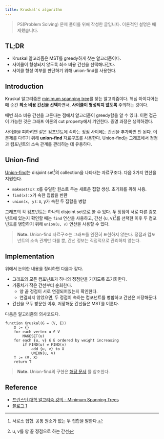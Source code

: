 ```yaml
---
title: Kruskal's algorithm
---
```


> PS(Problem Solving) 문제 풀이를 위해 작성한 글입니다. 이론적인 설명은
> 배제했습니다.

## TL;DR

- Kruskal 알고리즘은 MST를 greedy하게 찾는 알고리즘이다.
- 사이클이 형성되지 않도록 최소 비용 간선을 선택해나간다.
- 사이클 형성 여부를 판단하기 위해 union-find를 사용한다.

## Introduction
 
Kruskal 알고리즘은 [minimum spanning
tree](/posts/2024-09-13-minimum-spanning-tree)를 찾는 알고리즘이다. 핵심
아이디어는 매 순간 **최소 비용 간선을 선택**하면서, **사이클이 형성되지 않도록** 주의하는 것이다.

매번 최소 비용 간선을 고른다는 점에서 알고리즘이 greedy함을 알 수 있다. 이런
접근이 가능한 것은 그래프 이론의 cut property에서 기인한다. 증명 과정은
생략하겠다.

사이클을 피하려면 같은 컴포넌트에 속하는 정점 사이에는 간선을 추가하면 안 된다.
이 문제를 다루기 위해 **union-find** 자료구조를 사용한다. Union-find는 그래프에서
정점과 컴포넌트의 소속 관계를 관리하는 데 유용하다.

## Union-find

[Union-find](/posts/2024-09-14-union-find)는 disjoint set[^2]의 collection을 나타내는 자료구조다. 다음 3가지 연산을 지원한다.

- `makeset(x)`: x를 유일한 원소로 두는 새로운 집합 생성. 초기화를 위해 사용.
- `find(x)`: x가 속한 집합을 반환
- `union(x, y)`: x, y가 속한 두 집합을 병합 

그래프의 각 컴포넌트는 하나의 disjoint set으로 볼 수 있다. 두 정점이 서로 다른
컴포넌트에 있는지 확인할 때는 `find` 연산을 사용하고, 간선 {u, v}[^3]를 선택한
이후 두 컴포넌트를 병합하기 위해 `union(u, v)` 연산을 사용할 수 있다.

> **Note.** Union-find 자료구조는 그래프를 완전히 표현하지 않는다. 정점과
> 컴포넌트의 소속 관계만 다룰 뿐, 간선 정보는 직접적으로 관리하지 않는다.

[^2]: 서로소 집합. 공통 원소가 없는 두 집합을 말한다.
[^3]: u, v를 양 끝 정점으로 하는 간선

## Implementation

위에서 논의한 내용을 정리하면 다음과 같다.

- 그래프의 모든 컴포넌트가 하나의 정점만을 가지도록 초기화한다.
- 가중치가 작은 간선부터 순회한다.
    - 양 끝 정점이 서로 연결되어있는지 확인한다.
    - 연결되지 않았으면, 두 정점이 속하는 컴포넌트를 병합하고 간선은
저장해둔다.
- 간선을 모두 방문한 이후, 저장해둔 간선들은 MST를 이룬다.


다음은 알고리즘의 의사코드다.

```
function Kruskal(G = (V, E))
    X := {}
    for each vertex u ∈ V
        MAKESET(u)
    for each {u, v} ∈ E ordered by weight increasing
        if FIND(u) ≠ FIND(v)
            add {u, v} to X
            UNION(u, v)
    T := (V, X)
    return T
```

> **Note.** Union-find의 구현은 [해당 문서][union-find-impl] 를 참조한다.

[union-find-impl]: /posts/2024-09-14-union-find#implementation

## Reference

- [프린스턴 대학 알고리즘 강의 - Minimum Spanning Trees](https://algs4.cs.princeton.edu/43mst/)
- [블로그 1](https://rntlqvnf.github.io/lecture%20notes/algorithm-5th-week-1/)
